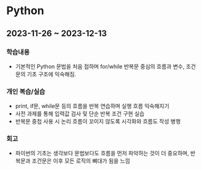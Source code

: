 # Python

## 2023-11-26 ~ 2023-12-13

### 학습내용
- 기본적인 Python 문법을 처음 접하며 for/while 반복문 중심의 흐름과 변수, 조건문의 기초 구조에 익숙해짐.

### 개인 복습/실습
- print, if문, while문 등의 흐름을 반복 연습하며 실행 흐름 익숙해지기
- 사전 과제를 통해 입력값 검사 및 단순 반복 조건 구현 실습
- 반복문 중첩 사용 시 논리 흐름이 꼬이지 않도록 시각화와 흐름도 작성 병행

### 회고
- 파이썬의 기초는 생각보다 문법보다도 흐름을 먼저 파악하는 것이 더 중요하며, 반복문과 조건문은 이후 모든 로직의 뼈대가 됨을 느낌
